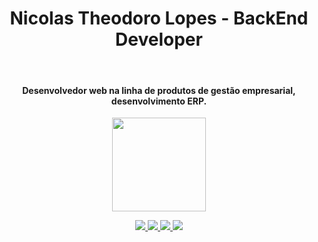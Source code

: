 <h1 align="center">Nicolas Theodoro Lopes - BackEnd Developer</h1>
<br />
<h4 align="center">Desenvolvedor web na linha de produtos de gestão empresarial, desenvolvimento ERP.</h4>

<p align="center">
  <a href="https://badgr.com/public/badges/M57w46FfRhaOMQpg1dntqQ">
    <img src="https://api.badgr.io/public/assertions/L9JBgM-SSNilPQlNmC17JQ/image" height="150"/>
  </a>

<p align="center">
  <a href="https://github.com/nicktheodoro">
    <img src="http://github-profile-summary-cards.vercel.app/api/cards/profile-details?username=nicktheodoro&theme=transparent" />
  </a>
  <a href="https://github.com/nicktheodoro">
    <img src="https://github-readme-streak-stats.herokuapp.com/?user=nicktheodoro&hide_border=true&card_width=338&theme=transparent" />
  </a>
  <a href="https://github.com/nicktheodoro">
    <img src="http://github-profile-summary-cards.vercel.app/api/cards/stats?username=nicktheodoro&theme=transparent" />
  </a>
  <a href="https://github.com/nicktheodoro">
    <img src="https://github-readme-stats.vercel.app/api/top-langs?username=nicktheodoro&card_width=699&hide_border=true&theme=transparent&hide=HTML,CSS" />
  </a>
  <br />
</p>
